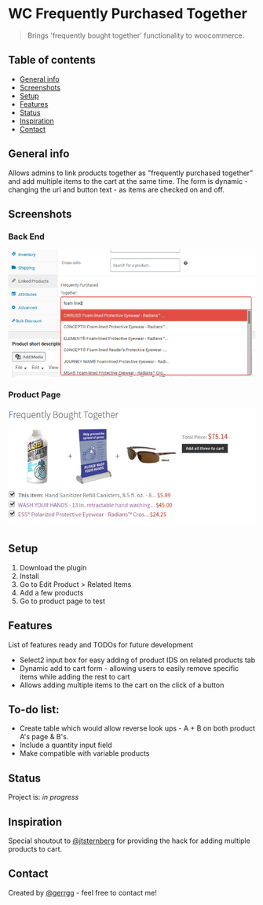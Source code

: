 # WC Frequently Purchased Together
> Brings 'frequently bought together' functionality to woocommerce.

## Table of contents
* [General info](#general-info)
* [Screenshots](#screenshots)
* [Setup](#setup)
* [Features](#features)
* [Status](#status)
* [Inspiration](#inspiration)
* [Contact](#contact)

## General info
Allows admins to link products together as "frequently purchased together" and add multiple items to the cart at the same time. The form is dynamic - changing the url and button text - as items are checked on and off.

## Screenshots
### Back End 
![wcfbt Select2 Box on Edit Product screen](./img/wcfbt-back-end.png)
### Product Page 
![wcfbt form on product page](./img/wc-fbt-front-end.png)


## Setup
1. Download the plugin
2. Install
3. Go to Edit Product > Related Items
4. Add a few products
5. Go to product page to test

## Features
List of features ready and TODOs for future development
* Select2 input box for easy adding of product IDS on related products tab
* Dynamic add to cart form - allowing users to easily remove specific items while adding the rest to cart
* Allows adding multiple items to the cart on the click of a button

## To-do list:
* Create table which would allow reverse look ups - A + B on both product A's page & B's.
* Include a quantity input field
* Make compatible with variable products

## Status
Project is: _in progress_

## Inspiration
Special shoutout to [@jtsternberg](https://dsgnwrks.pro/snippets/woocommerce-allow-adding-multiple-products-to-the-cart-via-the-add-to-cart-query-string/) for providing the hack for adding multiple products to cart.

## Contact
Created by [@gerrgg](http://gerrg.com/) - feel free to contact me!